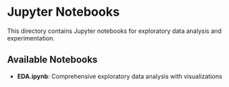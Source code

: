 # Jupyter Notebooks

This directory contains Jupyter notebooks for exploratory data analysis and experimentation.

## Available Notebooks

- **EDA.ipynb**: Comprehensive exploratory data analysis with visualizations
